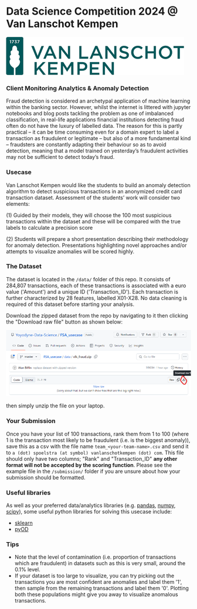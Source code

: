 # Data Science Competition 2024 @ Van Lanschot Kempen

![./images/vlk.png](./images/vlk.png)

### Client Monitoring Analytics & Anomaly Detection

Fraud detection is considered an archetypal application of machine learning within the banking sector. However, whilst
the internet is littered with jupyter notebooks and blog posts tackling the problem as one of imbalanced
classification, in real-life applications financial institutions detecting fraud often do not have the luxury of
labelled data. The reason for this is partly practical – it can be time consuming even for a domain expert to label a
transaction as fraudulent or legitimate – but also of a more fundamental kind – fraudsters are constantly adapting
their behaviour so as to avoid detection, meaning that a model trained on yesterday’s fraudulent activities may not be
sufficient to detect today’s fraud.

### Usecase

Van Lanschot Kempen would like the students to build an anomaly detection algorithm to detect suspicious transactions in
an anonymized credit card transaction dataset. Assessment of the students’ work will consider two elements:

(1) Guided by their models, they will choose the 100 most suspicious transactions within the dataset and these will be
compared with the true labels to calculate a precision score

(2) Students will prepare a short presentation describing their methodology for anomaly detection. Presentations
highlighting novel approaches and/or attempts to visualize anomalies will be scored highly.

### The Dataset

The dataset is located in the `/data/` folder of this repo. It consists of 284,807 transactions, each of these
transactions is associated with a euro value ('Amount') and a unique ID ('Transaction_ID'). Each transaction is further
characterized by 28 features, labelled X01-X28. No data cleaning is required of this dataset before starting your
analysis.

Download the zipped dataset from the repo by navigating to it then clicking the "Download raw file" button as shown below:

![./images/downloading.png](./images/downloading.png)

then simply unzip the file on your laptop.

### Your Submission

Once you have your list of 100 transactions, rank them from 1 to 100 (where 1 is the transaction most likely to be
fraudulent (i.e. is the biggest anomaly)), save this as a csv with the file name `team_<your-team-name>.csv` and send it to
`a (dot) spoelstra (at symbol) vanlanschotkempen (dot) com`. This file should only have two columns; "Rank" and "Transaction_ID"
**any other format will not be accepted by the scoring function**. Please see the example file in the `/submission/` folder
if you are unsure about how your submission should be formatted.

### Useful libraries

As well as your preferred data/analytics libraries (e.g. [pandas](https://pandas.pydata.org/),
[numpy](https://numpy.org/), [scipy](https://scipy.org/)), some useful python libraries for solving this usecase
include:

- [sklearn](https://scikit-learn.org/stable/)
- [pyOD](https://pyod.readthedocs.io/en/latest/)

### Tips

- Note that the level of contamination (i.e. proportion of transactions which are fraudulent) in datasets such as this
  is very small, around the 0.1% level.
- If your dataset is too large to visualize, you can try picking out the transactions you are most confident are
  anomalies and label them '1', then sample from the remaining transactions and label them '0'. Plotting both these
  populations might give you away to visualize anomalous transactions.

